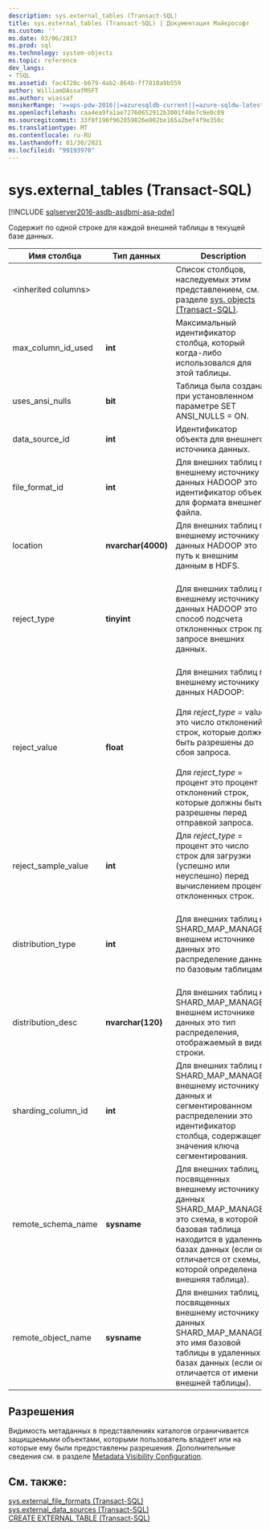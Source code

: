 ```yaml
---
description: sys.external_tables (Transact-SQL)
title: sys.external_tables (Transact-SQL) | Документация Майкрософт
ms.custom: ''
ms.date: 03/06/2017
ms.prod: sql
ms.technology: system-objects
ms.topic: reference
dev_langs:
- TSQL
ms.assetid: fac4720c-b679-4ab2-864b-ff7810a9b559
author: WilliamDAssafMSFT
ms.author: wiassaf
monikerRange: '>=aps-pdw-2016||=azuresqldb-current||=azure-sqldw-latest||>=sql-server-2016||>=sql-server-linux-2017||=azuresqldb-mi-current'
ms.openlocfilehash: caa4ea9fa1ae72760652912b3001f40e7c9e0c09
ms.sourcegitcommit: 33f0f190f962059826e002be165a2bef4f9e350c
ms.translationtype: MT
ms.contentlocale: ru-RU
ms.lasthandoff: 01/30/2021
ms.locfileid: "99193970"
---
```

# <a name="sysexternal_tables-transact-sql"></a>sys.external_tables (Transact-SQL)
[!INCLUDE [sqlserver2016-asdb-asdbmi-asa-pdw](../../includes/applies-to-version/sqlserver2016-asdb-asdbmi-asa-pdw.md)]

  Содержит по одной строке для каждой внешней таблицы в текущей базе данных.  
  
|Имя столбца|Тип данных|Description|Диапазон|  
|-----------------|---------------|-----------------|-----------|  
|\<inherited columns>||Список столбцов, наследуемых этим представлением, см. в разделе [sys. objects &#40;Transact-SQL&#41;](../../relational-databases/system-catalog-views/sys-objects-transact-sql.md).||  
|max_column_id_used|**int**|Максимальный идентификатор столбца, который когда-либо использовался для этой таблицы.||  
|uses_ansi_nulls|**bit**|Таблица была создана при установленном параметре SET ANSI_NULLS = ON.||  
|data_source_id|**int**|Идентификатор объекта для внешнего источника данных.||  
|file_format_id|**int**|Для внешних таблиц по внешнему источнику данных HADOOP это идентификатор объекта для формата внешнего файла.||  
|location|**nvarchar(4000)**|Для внешних таблиц по внешнему источнику данных HADOOP это путь к внешним данным в HDFS.||  
|reject_type|**tinyint**|Для внешних таблиц по внешнему источнику данных HADOOP это способ подсчета отклоненных строк при запросе внешних данных.|ЗНАЧЕНИЕ — количество отклоненных строк.<br /><br /> ПРОЦЕНТ — процент отклоненных строк.|  
|reject_value|**float**|Для внешних таблиц по внешнему источнику данных HADOOP:<br /><br /> Для *reject_type =* value это число отклонений строк, которые должны быть разрешены до сбоя запроса.<br /><br /> Для *reject_type* = процент это процент отклонений строк, которые должны быть разрешены перед отправкой запроса.||  
|reject_sample_value|**int**|Для *reject_type* = процент это число строк для загрузки (успешно или неуспешно) перед вычислением процента отклоненных строк.|NULL, если reject_type = VALUE.|  
|distribution_type|**int**|Для внешних таблиц на SHARD_MAP_MANAGER внешнем источнике данных это распределение данных по базовым таблицам.|0 — сегментированный<br /><br /> 1 — реплицировано<br /><br /> 2 — циклический перебор|  
|distribution_desc|**nvarchar(120)**|Для внешних таблиц на SHARD_MAP_MANAGER внешнем источнике данных это тип распределения, отображаемый в виде строки.||  
|sharding_column_id|**int**|Для внешних таблиц по SHARD_MAP_MANAGER внешнему источнику данных и сегментированном распределении это идентификатор столбца, содержащего значения ключа сегментирования.||  
|remote_schema_name|**sysname**|Для внешних таблиц, посвященных внешнему источнику данных SHARD_MAP_MANAGER, это схема, в которой базовая таблица находится в удаленных базах данных (если она отличается от схемы, в которой определена внешняя таблица).||  
|remote_object_name|**sysname**|Для внешних таблиц, посвященных внешнему источнику данных SHARD_MAP_MANAGER, это имя базовой таблицы в удаленных базах данных (если оно отличается от имени внешней таблицы).||  
  
## <a name="permissions"></a>Разрешения  
 Видимость метаданных в представлениях каталогов ограничивается защищаемыми объектами, которыми пользователь владеет или на которые ему были предоставлены разрешения. Дополнительные сведения см. в разделе [Metadata Visibility Configuration](../../relational-databases/security/metadata-visibility-configuration.md).  
  
## <a name="see-also"></a>См. также:  
 [sys.external_file_formats &#40;Transact-SQL&#41;](../../relational-databases/system-catalog-views/sys-external-file-formats-transact-sql.md)   
 [sys.external_data_sources &#40;Transact-SQL&#41;](../../relational-databases/system-catalog-views/sys-external-data-sources-transact-sql.md)   
 [CREATE EXTERNAL TABLE (Transact-SQL)](../../t-sql/statements/create-external-table-transact-sql.md)  
  
  
